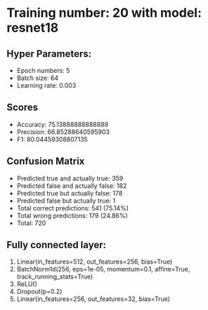 # Training number: 20 with model: resnet18
## Hyper Parameters:
- Epoch numbers: 5
- Batch size: 64
- Learning rate: 0.003

## Scores
- Accuracy: 75.13888888888889
- Precision: 66.85288640595903
- F1: 80.04459308807135

## Confusion Matrix
- Predicted true and actually true: 359
- Predicted false and actually false: 182
- Predicted true but actually false: 178
- Predicted false but actually true: 1
- Total correct predictions: 541 (75.14%)
- Total wrong predictions: 179 (24.86%)
- Total: 720

## Fully connected layer:
1. Linear(in_features=512, out_features=256, bias=True)
2. BatchNorm1d(256, eps=1e-05, momentum=0.1, affine=True, track_running_stats=True)
3. ReLU()
4. Dropout(p=0.2)
5. Linear(in_features=256, out_features=32, bias=True)